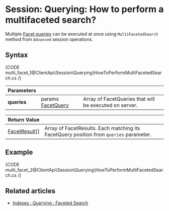 # Session: Querying: How to perform a multifaceted search?

Multiple [Facet queries](../../../client-api/session/querying/how-to-perform-a-faceted-search) can be executed at once using `MultiFacetedSearch` method from `Advanced` session operations.

## Syntax

{CODE multi_facet_1@ClientApi\Session\Querying\HowToPerformMultiFacetedSearch.cs /}

| Parameters | | |
| ------------- | ------------- | ----- |
| **queries** | params [FacetQuery](../../../glossary/facet-query) | Array of FacetQueries that will be executed on server. |

| Return Value | |
| ------------- | ----- |
| [FacetResult](../../../glossary/facet-results#facetresult)[] | Array of FacetResults. Each matching its FacetQuery position from `queries` parameter. |

## Example

{CODE multi_facet_2@ClientApi\Session\Querying\HowToPerformMultiFacetedSearch.cs /}

## Related articles

- [Indexes : Querying : Faceted Search](../../../indexes/querying/faceted-search)   
